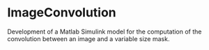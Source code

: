 # ImageConvolution

Development of a Matlab Simulink model for the computation of the convolution between an image and a variable size mask.
